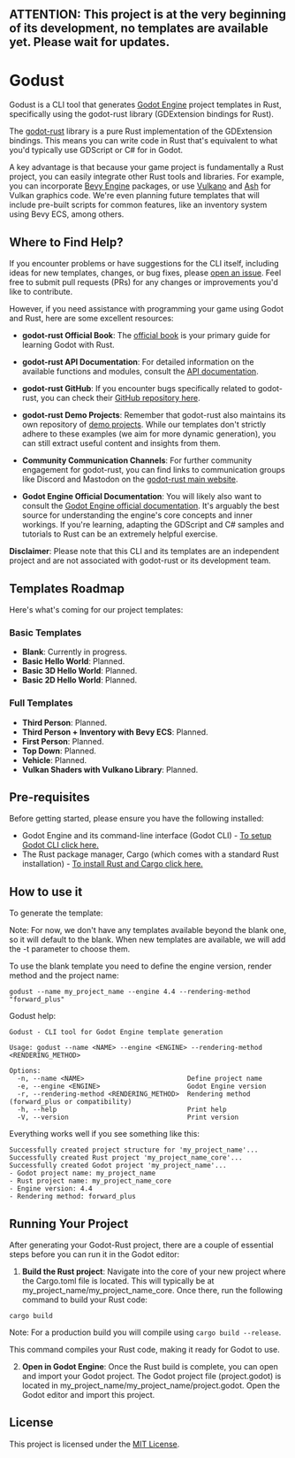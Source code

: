 ATTENTION: This project is at the very beginning of its development, no templates are available yet. Please wait for updates.
---
# Godust

Godust is a CLI tool that generates [Godot Engine](https://godotengine.org/) project templates in Rust, specifically using the godot-rust library (GDExtension bindings for Rust).

The [godot-rust](https://godot-rust.github.io/) library is a pure Rust implementation of the GDExtension bindings. This means you can write code in Rust that's equivalent to what you'd typically use GDScript or C# for in Godot.

A key advantage is that because your game project is fundamentally a Rust project, you can easily integrate other Rust tools and libraries. For example, you can incorporate [Bevy Engine](https://bevy.org/) packages, or use [Vulkano](https://crates.io/crates/vulkano) and [Ash](https://crates.io/crates/ash) for Vulkan graphics code. We're even planning future templates that will include pre-built scripts for common features, like an inventory system using Bevy ECS, among others.

## Where to Find Help?

If you encounter problems or have suggestions for the CLI itself, including ideas for new templates, changes, or bug fixes, please [open an issue](https://github.com/viniciusmorgado/godust). Feel free to submit pull requests (PRs) for any changes or improvements you'd like to contribute.

However, if you need assistance with programming your game using Godot and Rust, here are some excellent resources:

- **godot-rust Official Book**: The [official book](https://godot-rust.github.io/book/index.html) is your primary guide for learning Godot with Rust.
- **godot-rust API Documentation**: For detailed information on the available functions and modules, consult the [API documentation](https://godot-rust.github.io/docs/).
- **godot-rust GitHub**: If you encounter bugs specifically related to godot-rust, you can check their [GitHub repository here](https://github.com/godot-rust/gdext).
- **godot-rust Demo Projects**: Remember that godot-rust also maintains its own repository of [demo projects](https://github.com/godot-rust/demo-projects). While our templates don't strictly adhere to these examples (we aim for more dynamic generation), you can still extract useful content and insights from them.
- **Community Communication Channels**: For further community engagement for godot-rust, you can find links to communication groups like Discord and Mastodon on the [godot-rust main website](https://godot-rust.github.io/).

- **Godot Engine Official Documentation**: You will likely also want to consult the [Godot Engine official documentation](https://docs.godotengine.org/en/latest/). It's arguably the best source for understanding the engine's core concepts and inner workings. If you're learning, adapting the GDScript and C# samples and tutorials to Rust can be an extremely helpful exercise.

**Disclaimer**: Please note that this CLI and its templates are an independent project and are not associated with godot-rust or its development team.

## Templates Roadmap

Here's what's coming for our project templates:

### Basic Templates
* **Blank**: Currently in progress.
* **Basic Hello World**: Planned.
* **Basic 3D Hello World**: Planned.
* **Basic 2D Hello World**: Planned.

### Full Templates
* **Third Person**: Planned.
* **Third Person + Inventory with Bevy ECS**: Planned.
* **First Person**: Planned.
* **Top Down**: Planned.
* **Vehicle**: Planned.
* **Vulkan Shaders with Vulkano Library**: Planned.

## Pre-requisites

Before getting started, please ensure you have the following installed:

* Godot Engine and its command-line interface (Godot CLI) - [To setup Godot CLI click here.]()
* The Rust package manager, Cargo (which comes with a standard Rust installation) - [To install Rust and Cargo click here.](https://www.rust-lang.org/tools/install)

## How to use it

To generate the template:

Note: For now, we don't have any templates available beyond the blank one, so it will default to the blank. When new templates are available, we will add the -t parameter to choose them.

To use the blank template you need to define the engine version, render method and the project name:

```
godust --name my_project_name --engine 4.4 --rendering-method "forward_plus"
```

Godust help:

```
Godust - CLI tool for Godot Engine template generation

Usage: godust --name <NAME> --engine <ENGINE> --rendering-method <RENDERING_METHOD>

Options:
  -n, --name <NAME>                          Define project name
  -e, --engine <ENGINE>                      Godot Engine version
  -r, --rendering-method <RENDERING_METHOD>  Rendering method (forward_plus or compatibility)
  -h, --help                                 Print help
  -V, --version                              Print version
```

Everything works well if you see something like this:

```
Successfully created project structure for 'my_project_name'...
Successfully created Rust project 'my_project_name_core'...
Successfully created Godot project 'my_project_name'...
- Godot project name: my_project_name
- Rust project name: my_project_name_core
- Engine version: 4.4
- Rendering method: forward_plus
```
## Running Your Project

After generating your Godot-Rust project, there are a couple of essential steps before you can run it in the Godot editor:

1. **Build the Rust project**: Navigate into the core of your new project where the Cargo.toml file is located. This will typically be at my_project_name/my_project_name_core. Once there, run the following command to build your Rust code:
```
cargo build
```
Note: For a production build you will compile using ``` cargo build --release ```.

This command compiles your Rust code, making it ready for Godot to use.

2. **Open in Godot Engine**: Once the Rust build is complete, you can open and import your Godot project. The Godot project file (project.godot) is located in my_project_name/my_project_name/project.godot. Open the Godot editor and import this project.

## License

This project is licensed under the [MIT License](https://github.com/viniciusmorgado/godust/blob/main/LICENSE).
